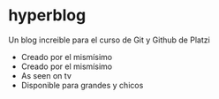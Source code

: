 # hyperblog
Un blog increible para el curso de Git y Github de Platzi

* Creado por el mismísimo
* Creado por el mismísimo
* As seen on tv
* Disponible para grandes y chicos
